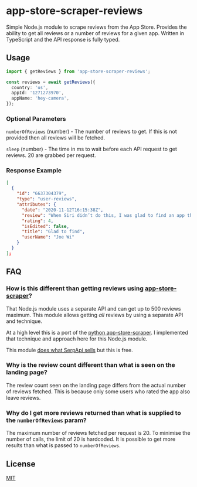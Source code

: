 # app-store-scraper-reviews

Simple Node.js module to scrape reviews from the App Store. Provides the ability to get all reviews or a number of reviews for a given app. Written in TypeScript and the API response is fully typed.

## Usage

```ts
import { getReviews } from 'app-store-scraper-reviews';

const reviews = await getReviews({
  country: 'us',
  appId: '1271273970',
  appName: 'hey-camera',
});
```

### Optional Parameters

`numberOfReviews` (number) - The number of reviews to get. If this is not provided then all reviews will be fetched.

`sleep` (number) - The time in ms to wait before each API request to get reviews. 20 are grabbed per request.

### Response Example

```json
[
  {
    "id": "6637304379",
    "type": "user-reviews",
    "attributes": {
      "date": "2020-11-12T16:15:38Z",
      "review": "When Siri didn’t do this, I was glad to find an app that would accomplish it and set up a Siri command to do it as well. \n\nJust wish I could use options like Portrait mode on my iPhone.",
      "rating": 4,
      "isEdited": false,
      "title": "Glad to find",
      "userName": "Joe Wi"
    }
  }
];
```

## FAQ

### How is this different than getting reviews using [app-store-scraper](https://github.com/facundoolano/app-store-scraper)?

That Node.js module uses a separate API and can get up to 500 reviews maximum. This module allows getting _all_ reviews by using a separate API and technique.

At a high level this is a port of the [python app-store-scraper](https://github.com/cowboy-bebug/app-store-scraper). I implemented that technique and approach here for this Node.js module.

This module [does what SerpApi sells](https://serpapi.com/blog/web-scraping-apple-app-store-product-info-and-reviews-with-nodejs/) but this is free.

### Why is the review count different than what is seen on the landing page?

The review count seen on the landing page differs from the actual number of reviews fetched. This is because only some users who rated the app also leave reviews.

### Why do I get more reviews returned than what is supplied to the `numberOfReviews` param?

The maximum number of reviews fetched per request is 20. To minimise the number of calls, the limit of 20 is hardcoded. It is possible to get more results than what is passed to `numberOfReviews`.

## License

[MIT](LICENSE.md)
